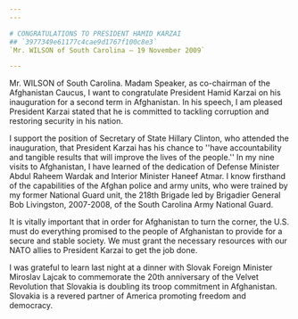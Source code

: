```yaml
---
---

# CONGRATULATIONS TO PRESIDENT HAMID KARZAI
## `3977349e61177c4cae9d1767f100c8e3`
`Mr. WILSON of South Carolina — 19 November 2009`

---
```



Mr. WILSON of South Carolina. Madam Speaker, as co-chairman of the 
Afghanistan Caucus, I want to congratulate President Hamid Karzai on 
his inauguration for a second term in Afghanistan. In his speech, I am 
pleased President Karzai stated that he is committed to tackling 
corruption and restoring security in his nation.

I support the position of Secretary of State Hillary Clinton, who 
attended the inauguration, that President Karzai has his chance to 
''have accountability and tangible results that will improve the lives 
of the people.'' In my nine visits to Afghanistan, I have learned of 
the dedication of Defense Minister Abdul Raheem Wardak and Interior 
Minister Haneef Atmar. I know firsthand of the capabilities of the 
Afghan police and army units, who were trained by my former National 
Guard unit, the 218th Brigade led by Brigadier General Bob Livingston, 
2007-2008, of the South Carolina Army National Guard.

It is vitally important that in order for Afghanistan to turn the 
corner, the U.S. must do everything promised to the people of 
Afghanistan to provide for a secure and stable society. We must grant 
the necessary resources with our NATO allies to President Karzai to get 
the job done.

I was grateful to learn last night at a dinner with Slovak Foreign 
Minister Miroslav Lajcak to commemorate the 20th anniversary of the 
Velvet Revolution that Slovakia is doubling its troop commitment in 
Afghanistan. Slovakia is a revered partner of America promoting freedom 
and democracy.
